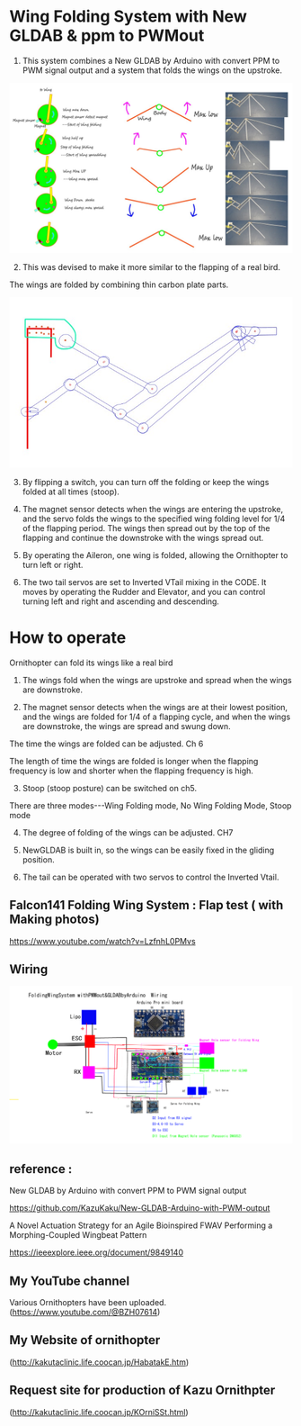 # Wing Folding System with New GLDAB & ppm to PWMout

1) This system combines a New GLDAB by Arduino with convert PPM to PWM signal output and a system that folds the wings on the upstroke.

![250129 Wing motion](/image/250129%20Wing%20motion.jpg)


2) This was devised to make it more similar to the flapping of a real bird.

 The wings are folded by combining thin carbon plate parts.

 ![250208 Frame  Falcon141 Folding Wing SystemwithAGLDAB](/image/250208%20Frame%20%20Falcon141%20Folding%20Wing%20SystemwithAGLDAB.jpg)

3) By flipping a switch, you can turn off the folding or keep the wings folded at all times (stoop).

4) The magnet sensor detects when the wings are entering the upstroke, and the servo folds the wings to the specified wing folding level for 1/4 of the flapping period. The wings then spread out by the top of the flapping and continue the downstroke with the wings spread out.

5) By operating the Aileron, one wing is folded, allowing the Ornithopter to turn left or right.

6) The two tail servos are set to Inverted VTail mixing in the CODE. It moves by operating the Rudder and Elevator, and you can control turning left and right and ascending and descending.



# How to operate

Ornithopter can fold its wings like a real bird

1) The wings fold when the wings are upstroke and spread when the wings are downstroke.

2) The magnet sensor detects when the wings are at their lowest position, and the wings are folded for 1/4 of a flapping cycle, and when the wings are downstroke, the wings are spread and swung down.

The time the wings are folded can be adjusted. Ch 6

The length of time the wings are folded is longer when the flapping frequency is low and shorter when the flapping frequency is high.

3) Stoop (stoop posture) can be switched on ch5.

There are three modes---Wing Folding mode, No Wing Folding Mode, Stoop mode

4) The degree of folding of the wings can be adjusted. CH7

5) NewGLDAB is built in, so the wings can be easily fixed in the gliding position.

6) The tail can be operated with two servos to control the Inverted Vtail.





##  Falcon141 Folding Wing System : Flap test ( with Making photos)

https://www.youtube.com/watch?v=LzfnhL0PMvs


## Wiring

 ![250126 FoldingWingSystemwithPWMout&Arduino GLDAB](/image/250126%20FoldingWingSystemwithPWMout&Arduino%20GLDAB.jpg)


##  reference : 

New GLDAB by Arduino with convert PPM to PWM signal output 

https://github.com/KazuKaku/New-GLDAB-Arduino-with-PWM-output

A Novel Actuation Strategy for an Agile Bioinspired FWAV Performing a Morphing-Coupled Wingbeat Pattern 

https://ieeexplore.ieee.org/document/9849140

## My YouTube channel 
 Various Ornithopters have been uploaded.
(https://www.youtube.com/@BZH07614)

## My Website of ornithopter
 (http://kakutaclinic.life.coocan.jp/HabatakE.htm)

## Request site for production of Kazu Ornithpter
(http://kakutaclinic.life.coocan.jp/KOrniSSt.html)

